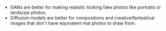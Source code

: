 * GANs are better for making realistic looking fake photos like portraits or landscpe photos. 
* Diffusion models are better for compositions and creative/fantastical images that don't have equivalent real photos to draw from. 
